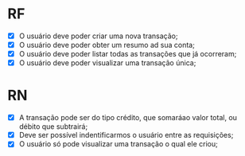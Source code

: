 # RF

- [X] O usuário deve poder criar uma nova transação;
- [X] O usuário deve poder obter um resumo ad sua conta;
- [X] O usuário deve poder listar todas as transações que já ocorreram;
- [X] O usuário deve poder visualizar uma transação única;

# RN

- [X] A transação pode ser do tipo crédito, que somaráao valor total, ou débito que subtrairá;
- [X] Deve ser possível indentificarmos o usuário entre as requisições;
- [X] O usuário só pode visualizar uma transação o qual ele criou;
